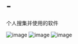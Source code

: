 # -
个人搜集并使用的软件

![image](https://github.com/user-attachments/assets/bdf8af85-a633-4f88-a362-2d3844d0bc53)
![image](https://github.com/user-attachments/assets/96551ddc-de0c-4528-addf-66eab3d1f4bb)
![image](https://github.com/user-attachments/assets/72ccbaf7-f0a7-4ee2-a596-c6a5311c5364)
